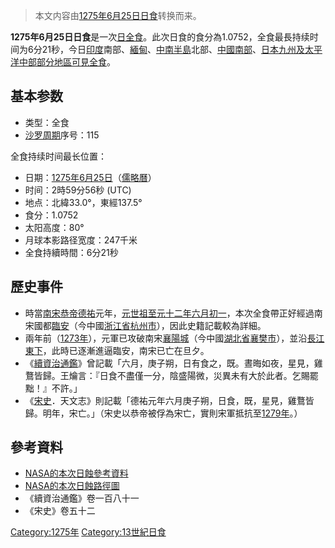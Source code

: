 > 本文内容由[1275年6月25日日食](https://zh.wikipedia.org/wiki/1275年6月25日日食)转换而来。


**1275年6月25日日食**是一次[日全食](../Page/日食.md "wikilink")。此次日食的食分為1.0752，全食最長持续时间为6分21秒，今日[印度](../Page/印度.md "wikilink")南部、[緬甸](https://zh.wikipedia.org/wiki/缅甸 "wikilink")、[中南半島](../Page/中南半島.md "wikilink")北部、[中國南部](https://zh.wikipedia.org/wiki/中国 "wikilink")、[日本](../Page/日本.md "wikilink")[九州及](https://zh.wikipedia.org/wiki/九州 "wikilink")[太平洋中部部分地區可見全食](https://zh.wikipedia.org/wiki/太平洋 "wikilink")。

## 基本参数

  - 类型：全食
  - [沙罗周期](../Page/沙罗周期.md "wikilink")序号：115

全食持续时间最长位置：

  - 日期：[1275年](https://zh.wikipedia.org/wiki/1275年 "wikilink")[6月25日](../Page/6月25日.md "wikilink")（[儒略曆](../Page/儒略曆.md "wikilink")）
  - 时间：2時59分56秒 (UTC)
  - 地点：北緯33.0°，東經137.5°
  - 食分：1.0752
  - 太阳高度：80°
  - 月球本影路径宽度：247千米
  - 全食持續時間：6分21秒

## 歷史事件

  - 時當[南宋](../Page/南宋.md "wikilink")[恭帝](../Page/宋恭帝.md "wikilink")[德祐](../Page/德祐.md "wikilink")元年，[元](https://zh.wikipedia.org/wiki/元 "wikilink")[世祖](../Page/忽必烈.md "wikilink")[至元十二年](https://zh.wikipedia.org/wiki/至元_\(元世祖\) "wikilink")[六月初一](../Page/六月初一.md "wikilink")，本次全食帶正好經過南宋國都[臨安](https://zh.wikipedia.org/wiki/临安市 "wikilink")（今中國[浙江省](../Page/浙江省.md "wikilink")[杭州市](../Page/杭州市.md "wikilink")），因此史籍記載較為詳細。
  - 兩年前（[1273年](https://zh.wikipedia.org/wiki/1273年 "wikilink")），元軍已攻破南宋[襄陽城](https://zh.wikipedia.org/wiki/襄阳区 "wikilink")（今中國[湖北省](../Page/湖北省.md "wikilink")[襄樊市](../Page/襄樊市.md "wikilink")），並沿[長江東下](../Page/长江.md "wikilink")，此時已逐漸進逼臨安，南宋已亡在旦夕。
  - 《[續資治通鑑](../Page/續資治通鑑.md "wikilink")》曾記載「六月，庚子朔，日有食之，既。晝晦如夜，星見，雞鶩皆歸。王爚言：『日食不盡僅一分，陰盛陽微，災異未有大於此者。乞賜罷黜！』不許。」
  - 《[宋史](../Page/宋史.md "wikilink")．天文志》則記載「德祐元年六月庚子朔，日食，既，星見，雞鶩皆歸。明年，宋亡。」（宋史以恭帝被俘為宋亡，實則宋軍抵抗至[1279年](https://zh.wikipedia.org/wiki/1279年 "wikilink")。）

## 參考資料

  - [NASA的本次日蝕參考資料](https://web.archive.org/web/20071024172350/http://sunearth.gsfc.nasa.gov/eclipse/SEcat5/SE1201-1300.html)
  - [NASA的本次日蝕路徑圖](https://web.archive.org/web/20070101022742/http://sunearth.gsfc.nasa.gov/eclipse/SEatlas/SEatlas2/SEatlas1261.GIF)
  - 《續資治通鑑》卷一百八十一
  - 《宋史》卷五十二

[Category:1275年](https://zh.wikipedia.org/wiki/Category:1275年 "wikilink") [Category:13世紀日食](https://zh.wikipedia.org/wiki/Category:13世紀日食 "wikilink")